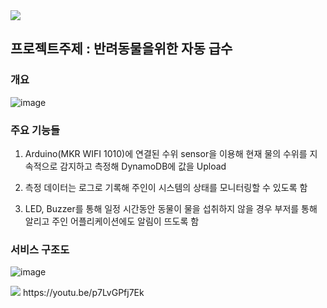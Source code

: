 <img src="https://capsule-render.vercel.app/api?type=waving&color=auto&height=200&section=header&text=2023_IoTCloudPlatform_Project&fontSize=30" />

## 프로젝트주제 : 반려동물을위한 자동 급수
### 개요
![image](https://github.com/Yongjihyeon/IoTCloudPlatform_finalproject/assets/57622790/57377084-1da8-420f-8ad3-620771e040cb)

### 주요 기능들
1. Arduino(MKR WIFI 1010)에 연결된 수위 sensor을 이용해 현재 물의 수위를 지속적으로 감지하고 측정해 DynamoDB에 값을 Upload

2. 측정 데이터는 로그로 기록해 주인이 시스템의 상태를 모니터링할 수 있도록 함

3. LED, Buzzer를 통해 일정 시간동안 동물이 물을 섭취하지 않을 경우 부저를 통해 알리고 주인 어플리케이션에도 알림이 뜨도록 함

### 서비스 구조도

![image](https://github.com/Yongjihyeon/IoTCloudPlatform_finalproject/assets/57622790/3a6bccae-b1c3-4919-85b7-17f66b1eb68d)


<img src="https://img.shields.io/badge/youtube-FFFFFF?style=flat&logo=youtube&logoColor=red"/>
https://youtu.be/p7LvGPfj7Ek

